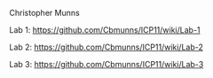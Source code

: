 Christopher Munns
 
 Lab 1: https://github.com/Cbmunns/ICP11/wiki/Lab-1
 
 Lab 2: https://github.com/Cbmunns/ICP11/wiki/Lab-2
 
 Lab 3: https://github.com/Cbmunns/ICP11/wiki/Lab-3
